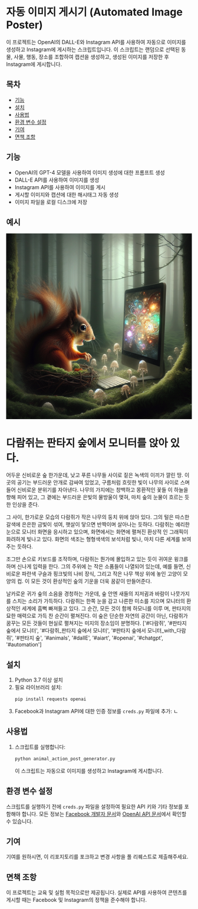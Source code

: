 # 자동 이미지 게시기 (Automated Image Poster)

이 프로젝트는 OpenAI의 DALL-E와 Instagram API를 사용하여 자동으로 이미지를 생성하고 Instagram에 게시하는 스크립트입니다. 이 스크립트는 랜덤으로 선택된 동물, 사물, 행동, 장소를 조합하여 캡션을 생성하고, 생성된 이미지를 저장한 후 Instagram에 게시합니다.

## 목차
- [기능](#기능)
- [설치](#설치)
- [사용법](#사용법)
- [환경 변수 설정](#환경-변수-설정)
- [기여](#기여)
- [면책 조항](#면책-조항)

## 기능
- OpenAI의 GPT-4 모델을 사용하여 이미지 생성에 대한 프롬프트 생성
- DALL-E API를 사용하여 이미지를 생성
- Instagram API를 사용하여 이미지를 게시
- 게시할 이미지와 캡션에 대한 해시태그 자동 생성
- 이미지 파일을 로컬 디스크에 저장

## 예시
![Example Image](https://github.com/ddjunho/animal_action_post_generator/blob/main/%EC%9D%B4%EB%AF%B8%EC%A7%80%EC%83%9D%EC%84%B1/%EB%8B%A4%EB%9E%8C%EC%A5%90%EB%8A%94_%ED%8C%90%ED%83%80%EC%A7%80_%EC%88%B2%EC%97%90%EC%84%9C_%EB%AA%A8%EB%8B%88%ED%84%B0%EB%A5%BC_%EC%95%89%EC%95%84_%EC%9E%88%EB%8B%A4..png)
# 다람쥐는 판타지 숲에서 모니터를 앉아 있다.
어두운 신비로운 숲 한가운데, 낮고 푸른 나무들 사이로 짙은 녹색의 이끼가 깔린 땅. 이곳의 공기는 부드러운 안개로 감싸여 
있었고, 구름처럼 흐릿한 빛이 나무의 사이로 스며들어 신비로운 분위기를 자아낸다. 나무의 가지에는 창백하고 몽환적인 꽃들 이 하늘을 향해 피어 있고, 그 곁에는 부드러운 은빛의 물방울이 맺혀, 마치 숲의 눈물이 흐르는 듯한 인상을 준다.

그 사이, 한가로운 모습의 다람쥐가 작은 나무의 둥치 위에 앉아 있다. 그의 털은 따스한 갈색에 은은한 금빛이 섞여, 햇살이  닿으면 반짝이며 살아나는 듯하다. 다람쥐는 예리한 눈으로 모니터 화면을 응시하고 있으며, 화면에서는 화면에 펼쳐진 환상적 인 그래픽이 화려하게 빛나고 있다. 화면의 색조는 형형색색의 보석처럼 빛나, 마치 다른 세계를 보여주는 듯하다.

조그만 손으로 키보드를 조작하며, 다람쥐는 뭔가에 몰입하고 있는 듯이 귀여운 윙크를 하며 신나게 입력을 한다. 그의 주위에 는 작은 소품들이 나열되어 있는데, 예를 들면, 신비로운 파란색 구슬과 핑크빛의 나비 장식, 그리고 작은 나무 책상 위에 놓인 고양이 모양의 컵. 이 모든 것이 환상적인 숲의 기운을 더욱 꿈같이 만들어준다.

날카로운 귀가 숲의 소음을 경청하는 가운데, 숲 안엔 새들의 지저귐과 바람이 나뭇가지를 스치는 소리가 가득하다. 다람쥐는  한쪽 눈을 감고 나른한 미소를 지으며 모니터의 환상적인 세계에 흠뻑 빠져들고 있다. 그 순간, 모든 것이 함께 하모니를 이루 며, 판타지의 묘한 매력으로 가득 찬 순간이 펼쳐진다. 이 숲은 단순한 자연의 공간이 아닌, 다람쥐가 꿈꾸는 모든 것들이 현실로 펼쳐지는 미지의 장소임이 분명하다.
['#다람쥐', '#판타지 숲에서 모니터', '#다람쥐_판타지 숲에서 모니터', '#판타지 숲에서 모니터_with_다람쥐', '#판타지 숲', '#animals', '#dallE', '#aiart', '#openai', '#chatgpt', '#automation']

## 설치
1. Python 3.7 이상 설치
2. 필요 라이브러리 설치:
   ```bash
   pip install requests openai
   ```
3. Facebook과 Instagram API에 대한 인증 정보를 `creds.py` 파일에 추가:
  ㄴ

## 사용법
1. 스크립트를 실행합니다:
   ```bash
   python animal_action_post_generator.py
   ```
   이 스크립트는 자동으로 이미지를 생성하고 Instagram에 게시합니다.

## 환경 변수 설정
스크립트를 실행하기 전에 `creds.py` 파일을 설정하여 필요한 API 키와 기타 정보를 포함해야 합니다. 모든 정보는 [Facebook 개발자 문서](https://developers.facebook.com/docs/)와 [OpenAI API 문서](https://platform.openai.com/docs/)에서 확인할 수 있습니다.


## 기여
기여를 원하시면, 이 리포지토리를 포크하고 변경 사항을 풀 리퀘스트로 제출해주세요.

## 면책 조항
이 프로젝트는 교육 및 실험 목적으로만 제공됩니다. 실제로 API를 사용하여 콘텐츠를 게시할 때는 Facebook 및 Instagram의 정책을 준수해야 합니다.
